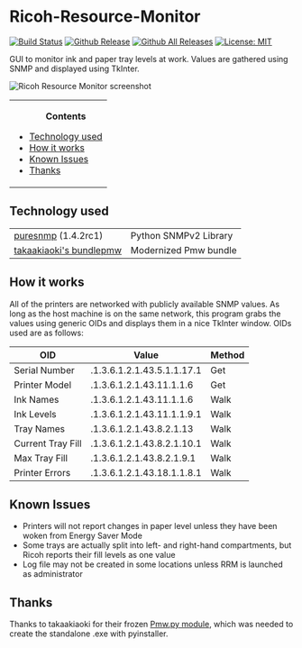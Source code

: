 # Ricoh-Resource-Monitor

[![Build Status](https://travis-ci.org/4rm/Ricoh-Resource-Monitor.svg?branch=master)](https://travis-ci.org/4rm/Ricoh-Resource-Monitor) [![Github Release](https://img.shields.io/github/release/4rm/Ricoh-resource-monitor.svg?color=leaf)](https://github.com/4rm/Ricoh-Resource-Monitor/releases) [![Github All Releases](https://img.shields.io/github/downloads/4rm/Ricoh-Resource-Monitor/total.svg)]() [![License: MIT](https://img.shields.io/badge/License-MIT-blue.svg)](https://opensource.org/licenses/MIT)

GUI to monitor ink and paper tray levels at work. Values are gathered using SNMP and displayed using TkInter.

<img src="https://i.imgur.com/lmd6ghC.png" alt="Ricoh Resource Monitor screenshot">

<table>
<tr><td><ul>
<b><p align="center">Contents</p></b>
<li><a href="#Tech">Technology used</a></li>
<li><a href="#How">How it works</a></li>
<li><a href="#Known">Known Issues</a></li>
<li><a href="#Thanks">Thanks</a></li>
</ul></td></tr>
</table>

## <a name="Tech">Technology used</a>

<table>
  <tr>
  <td><a href="https://github.com/exhuma/puresnmp">puresnmp</a> (1.4.2rc1) </td>
    <td>Python SNMPv2 Library </td>
  </tr>
  <tr>
  <td><a href="https://github.com/takaakiaoki/bundlepmw">takaakiaoki's bundlepmw</a></td>
    <td>Modernized Pmw bundle</td>
  </tr>
</table>

## <a name="How">How it works</a>

All of the printers are networked with publicly available SNMP values. As long as the host machine is on the same network, this program grabs the values using generic OIDs and displays them in a nice TkInter window. OIDs used are as follows:

|OID|Value|Method|
|-|-|-|
|Serial Number|.1.3.6.1.2.1.43.5.1.1.17.1|Get|
|Printer Model|.1.3.6.1.2.1.43.11.1.1.6|Get|
|Ink Names|.1.3.6.1.2.1.43.11.1.1.6|Walk|
|Ink Levels|.1.3.6.1.2.1.43.11.1.1.9.1|Walk|
|Tray Names|.1.3.6.1.2.1.43.8.2.1.13|Walk|
|Current Tray Fill|.1.3.6.1.2.1.43.8.2.1.10.1|Walk|
|Max Tray Fill|.1.3.6.1.2.1.43.8.2.1.9.1|Walk|
|Printer Errors|.1.3.6.1.2.1.43.18.1.1.8.1|Walk|

## <a name="Known">Known Issues</a>

- Printers will not report changes in paper level unless they have been woken from Energy Saver Mode
- Some trays are actually split into left- and right-hand compartments, but Ricoh reports their fill levels as one value
- Log file may not be created in some locations unless RRM is launched as administrator

## <a name="Thanks">Thanks</a>
Thanks to takaakiaoki for their frozen [Pmw.py module](https://github.com/takaakiaoki/bundlepmw), which was needed to create the standalone .exe with pyinstaller.
